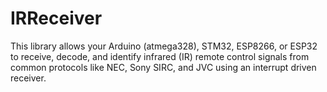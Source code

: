 # IRReceiver
This library allows your Arduino (atmega328), STM32, ESP8266, or ESP32 to receive, decode, and identify infrared (IR) remote control signals from common protocols like NEC, Sony SIRC, and JVC using an interrupt driven receiver.

